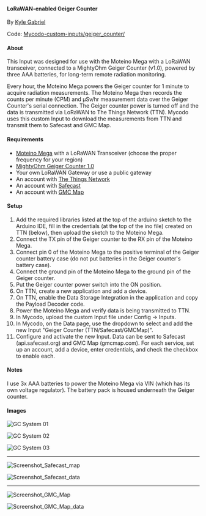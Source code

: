 #### LoRaWAN-enabled Geiger Counter

By [Kyle Gabriel](https://kylegabriel.com/)

Code: [Mycodo-custom-inputs/geiger_counter/](https://github.com/kizniche/Mycodo-custom-inputs/tree/master/geiger%20counter)

#### About

This Input was designed for use with the Moteino Mega with a LoRaWAN transceiver, connected to a MightyOhm Geiger Counter (v1.0), powered by three AAA batteries, for long-term remote radiation monitoring.

Every hour, the Moteino Mega powers the Geiger counter for 1 minute to acquire radiation measurements. The Moteino Mega then records the counts per minute (CPM) and μSv/hr measurement data over the Geiger Counter's serial connection. The Geiger counter power is turned off and the data is transmitted via LoRaWAN to The Things Network (TTN). Mycodo uses this custom Input to download the measurements from TTN and transmit them to Safecast and GMC Map.

#### Requirements

* [Moteino Mega](https://lowpowerlab.com/shop/product/119) with a LoRaWAN Transceiver (choose the proper frequency for your region)
* [MightyOhm Geiger Counter 1.0](https://mightyohm.com/blog/products/geiger-counter/)
* Your own LoRaWAN Gateway or use a public gateway
* An account with [The Things Network](https://www.thethingsnetwork.org/)
* An account with [Safecast](https://api.safecast.org)
* An account with [GMC Map](https://www.gmcmap.com/)

 #### Setup

1. Add the required libraries listed at the top of the arduino sketch to the Arduino IDE, fill in the credentials (at the top of the ino file) created on TTN (below), then upload the sketch to the Moteino Mega.
2. Connect the TX pin of the Geiger counter to the RX pin of the Moteino Mega.
3. Connect pin 0 of the Moteino Mega to the positive terminal of the Geiger counter battery case (do not put batteries in the Geiger counter's battery case).
4. Connect the ground pin of the Moteino Mega to the ground pin of the Geiger counter.
5. Put the Geiger counter power switch into the ON position.
6. On TTN, create a new application and add a device.
7. On TTN, enable the Data Storage Integration in the application and copy the Payload Decoder code.
8. Power the Moteino Mega and verify data is being transmitted to TTN.
9. In Mycodo, upload the custom Input file under Config -> Inputs.
10. In Mycodo, on the Data page, use the dropdown to select and add the new Input "Geiger Counter (TTN/Safecast/GMCMap)".
11. Configure and activate the new Input. Data can be sent to Safecast (api.safecast.org) and GMC Map (gmcmap.com). For each service, set up an account, add a device, enter credentials, and check the checkbox to enable each.

#### Notes

I use 3x AAA batteries to power the Moteino Mega via VIN (which has its own voltage regulator). The battery pack is housed underneath the Geiger counter.

#### Images

![GC System 01](https://raw.githubusercontent.com/kizniche/Mycodo-custom-inputs/master/geiger%20counter/images/GC_System_01.jpg)

![GC System 02](https://raw.githubusercontent.com/kizniche/Mycodo-custom-inputs/master/geiger%20counter/images/GC_System_02.jpg)

![GC System 03](https://raw.githubusercontent.com/kizniche/Mycodo-custom-inputs/master/geiger%20counter/images/GC_System_03.jpg)

---

![Screenshot_Safecast_map](https://raw.githubusercontent.com/kizniche/Mycodo-custom-inputs/master/geiger%20counter/images/Screenshot_Safecast_map.png)

![Screenshot_Safecast_data](https://raw.githubusercontent.com/kizniche/Mycodo-custom-inputs/master/geiger%20counter/images/Screenshot_Safecast_data.png)

---

![Screenshot_GMC_Map](https://raw.githubusercontent.com/kizniche/Mycodo-custom-inputs/master/geiger%20counter/images/Screenshot_GMC_Map.png)

![Screenshot_GMC_Map_data](https://raw.githubusercontent.com/kizniche/Mycodo-custom-inputs/master/geiger%20counter/images/Screenshot_GMC_Map_data.png)

